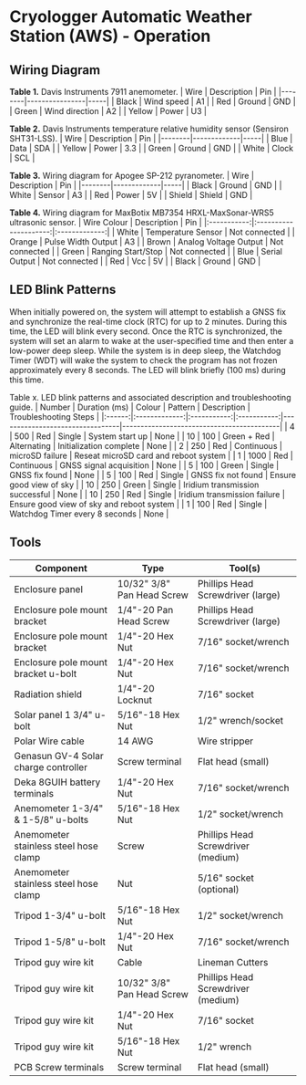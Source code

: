 # Cryologger Automatic Weather Station (AWS) - Operation



## Wiring Diagram

**Table 1.** Davis Instruments 7911 anemometer.
| Wire   | Description    | Pin |
|--------|----------------|-----|
| Black  | Wind speed     | A1  |
| Red    | Ground         | GND |
| Green  | Wind direction | A2  |
| Yellow | Power          | U3  |

**Table 2.** Davis Instruments temperature relative humidity sensor (Sensiron SHT31-LSS).
| Wire   | Description | Pin |
|--------|-------------|-----|
| Blue   | Data        | SDA |
| Yellow | Power       | 3.3 |
| Green  | Ground      | GND |
| White  | Clock       | SCL |

**Table 3.** Wiring diagram for Apogee SP-212 pyranometer.
| Wire   | Description | Pin |
|--------|-------------|-----|
| Black  | Ground      | GND |
| White  | Sensor      | A3  |
| Red    | Power       | 5V  |
| Shield | Shield      | GND |

**Table 4.** Wiring diagram for MaxBotix MB7354 HRXL-MaxSonar-WRS5 ultrasonic sensor.
| Wire Colour |      Description      |      Pin      |
|:-----------:|:---------------------:|:-------------:|
|    White    |   Temperature Sensor  | Not connected |
|    Orange   |   Pulse Width Output  |       A3      |
|    Brown    | Analog Voltage Output | Not connected |
|    Green    |   Ranging Start/Stop  | Not connected |
|     Blue    |     Serial Output     | Not connected |
|     Red     |          Vcc          |       5V      |
|    Black    |         Ground        |      GND      |

## LED Blink Patterns

When initially powered on, the system will attempt to establish a GNSS fix and synchronize the real-time clock (RTC) for up to 2 minutes. During this time, the LED will blink every second. Once the RTC is synchronized, the system will set an alarm to wake at the user-specified time and then enter a low-power deep sleep. While the system is in deep sleep, the Watchdog Timer (WDT) will wake the system to check the program has not frozen approximately every 8 seconds. The LED will blink briefly (100 ms) during this time.

Table x. LED blink patterns and associated description and troubleshooting guide.
| Number | Duration (ms) |    Colour   |   Pattern   | Description                     | Troubleshooting Steps                     |
|:------:|:-------------:|:-----------:|:-----------:|---------------------------------|-------------------------------------------|
|    4   |      500      |     Red     |   Single    | System start up                 | None                                      |
|   10   |      100      | Green + Red | Alternating | Initialization complete         | None                                      |
|    2   |      250      |     Red     |  Continuous | microSD failure                 | Reseat microSD card and reboot system     |
|    1   |      1000     |     Red     |  Continuous | GNSS signal acquisition         | None                                      |
|    5   |      100      |    Green    |   Single    | GNSS fix found                  | None                                      |
|    5   |      100      |     Red     |   Single    | GNSS fix not found              | Ensure good view of sky                   |
|   10   |      250      |    Green    |   Single    | Iridium transmission successful | None                                      |
|   10   |      250      |     Red     |   Single    | Iridium transmission failure    | Ensure good view of sky and reboot system |
|    1   |      100      |     Red     |   Single    | Watchdog Timer every 8 seconds  | None                                      |


## Tools
| Component                             	| Type                       	| Tool(s)                             	|
|---------------------------------------	|----------------------------	|-------------------------------------	|
| Enclosure panel                       	| 10/32" 3/8" Pan Head Screw 	| Phillips Head Screwdriver (large)   	|
| Enclosure pole mount bracket          	| 1/4"-20 Pan Head Screw     	| Phillips Head Screwdriver (large)   	|
| Enclosure pole mount bracket          	| 1/4"-20 Hex Nut            	| 7/16" socket/wrench                 	|
| Enclosure pole mount bracket u-bolt   	| 1/4"-20 Hex Nut            	| 7/16" socket/wrench                 	|
| Radiation shield                      	| 1/4"-20 Locknut            	| 7/16" socket                        	|
| Solar panel 1 3/4" u-bolt             	| 5/16"-18 Hex Nut           	| 1/2" wrench/socket                  	|
| Polar Wire cable                      	| 14 AWG                     	| Wire stripper                       	|
| Genasun GV-4 Solar charge controller  	| Screw terminal             	| Flat head (small)                   	|
| Deka 8GUIH battery terminals          	| 1/4"-20 Hex Nut            	| 7/16" socket/wrench                 	|
| Anemometer 1-3/4" & 1-5/8" u-bolts    	| 5/16"-18 Hex Nut           	| 1/2" socket/wrench                  	|
| Anemometer stainless steel hose clamp 	| Screw                      	| Phillips Head Screwdriver  (medium) 	|
| Anemometer stainless steel hose clamp 	| Nut                        	| 5/16" socket (optional)             	|
| Tripod 1-3/4" u-bolt                  	| 5/16"-18 Hex Nut           	| 1/2" socket/wrench                  	|
| Tripod 1-5/8" u-bolt                  	| 1/4"-20 Hex Nut            	| 7/16" socket/wrench                 	|
| Tripod guy wire kit                   	| Cable                      	| Lineman Cutters                     	|
| Tripod guy wire kit                   	| 10/32" 3/8" Pan Head Screw 	| Phillips Head Screwdriver (medium)  	|
| Tripod guy wire kit                   	| 1/4"-20 Hex Nut            	| 7/16" socket                        	|
| Tripod guy wire kit                   	| 5/16"-18 Hex Nut           	| 1/2" wrench                         	|
| PCB Screw terminals                   	| Screw terminal             	| Flat head (small)                   	|
